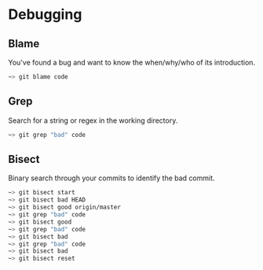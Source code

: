 # Debugging

## Blame

You've found a bug and want to know the when/why/who of its introduction.

```sh
~> git blame code
```

## Grep

Search for a string or regex in the working directory.

```sh
~> git grep "bad" code
```

## Bisect

Binary search through your commits to identify the bad commit.

```sh
~> git bisect start
~> git bisect bad HEAD
~> git bisect good origin/master
~> git grep "bad" code
~> git bisect good
~> git grep "bad" code
~> git bisect bad
~> git grep "bad" code
~> git bisect bad
~> git bisect reset
```
